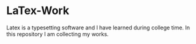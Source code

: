# LaTex-Work
Latex is a typesetting software and I have learned during college time. In this repository I am collecting my works. 
